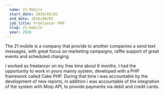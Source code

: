 ```yaml
---
  name: 21 Mobile
  start_date: 2016/03/01
  end_date: 2016/08/01
  job_title: Freelancer PHP
  slug: 21-mobile
  year: 2016  
---
```


<p>The 21 mobile is a company that provide to another companies a send text messages, with great focus on marketing campaigns, raffle support of great events and scheduled charging.</p>

<p>I worked as freelancer on my free time about 6 months. I had the opportunity to work in yours mainly system, developed with a PHP framework called Cake PHP. During that time i was accountable by the development of
new reports, in addition i was accountable of the integration of the system with Moip API, to provide payments via debit and credit cards.